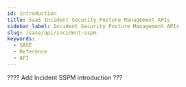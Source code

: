```yaml
---
id: introduction
title: SaaS Incident Security Posture Management APIs
sidebar_label: Incident Security Posture Management APIs
slug: /sase/api/incident-sspm
keywords:
  - SASE
  - Reference
  - API
---
```


???? Add Incident SSPM introduction ???
